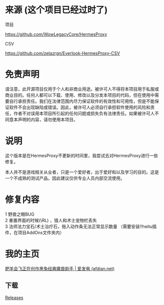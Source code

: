 # 来源 (这个项目已经过时了)
项目

https://github.com/WowLegacyCore/HermesProxy

CSV

https://github.com/zelazrgn/Everlook-HermesProxy-CSV  

# 免责声明
请注意，此开源项目仅用于个人和非商业用途。被许可人不得将本项目用于私服或商业目的。任何人都可以下载、使用、修改以及分发本项目的代码，但在使用中需要自行承担责任。我们在法律范围内尽力保证软件的有效性和可用性，但是不能保证软件不会出现缺陷或错误。因此，被许可人必须自行承担软件使用的风险和责任，作者不对误用本项目所引起的任何问题或损失负有法律责任。如果被许可人不同意本声明的内容，请勿使用本项目。  


# 说明
这个版本是在HermesProxy不更新的时间里，我尝试去对HermesProxy进行一些修复。  

本人并不是游戏相关从业者，只是一个爱好者，出于爱好和以及学习的目的。这是一个不成熟的测试产品，因此建议仅供专业人员内部交流使用。

# 修复内容 
1 野兽之眼BUG  
2 重置界面的时候(\RL) ，猎人和术士宠物栏丢失  
3 法师法力宝石/术士治疗石，拖入动作条无法正常显示数量 （需要安装!!heitu插件，在项目AddOns文件夹内）

# 我的主页

[肥羊会飞正在创作黑兔经典魔兽助手 | 爱发电 (afdian.net)](https://afdian.net/a/wowheitu)


## 下载
[Releases](https://github.com/zyfei/HermesProxy-heitu/releases)
